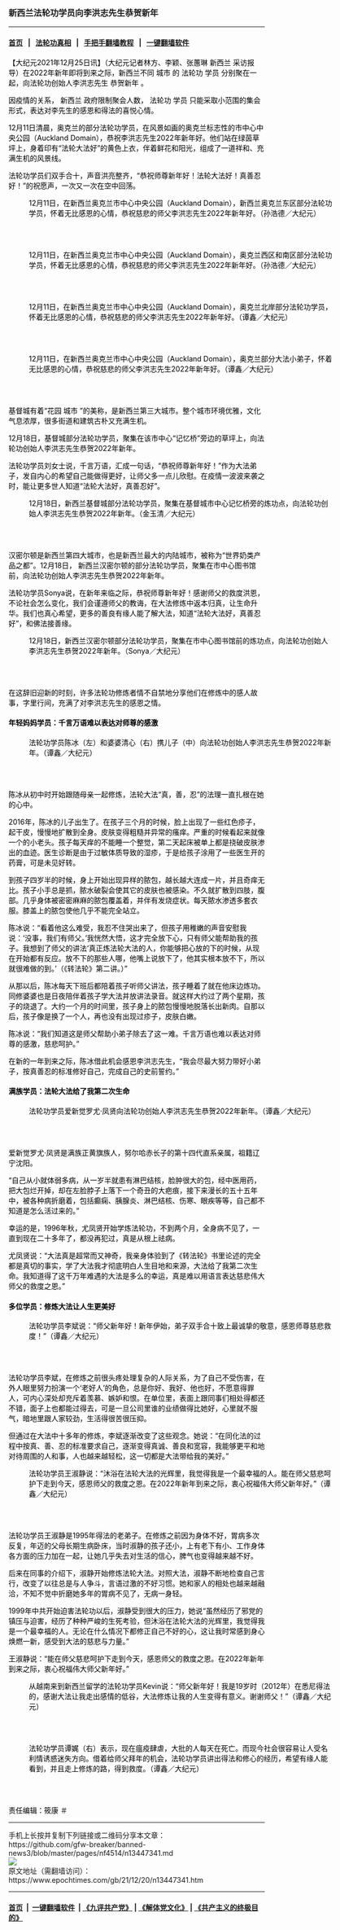 ### 新西兰法轮功学员向李洪志先生恭贺新年
------------------------

#### [首页](https://github.com/gfw-breaker/banned-news3/blob/master/README.md) &nbsp;&nbsp;|&nbsp;&nbsp; [法轮功真相](https://github.com/begood0513/basic/blob/master/README.md)  &nbsp;&nbsp;|&nbsp;&nbsp; [手把手翻墙教程](https://github.com/gfw-breaker/guides/wiki)  &nbsp;&nbsp;|&nbsp;&nbsp; [一键翻墙软件](https://github.com/gfw-breaker/nogfw/blob/master/README.md)  



<div><p>
 <span style="color: #000000;">
  【大纪元2021年12月25日讯】（大纪元记者林方、李颖、张蕙琳
  <ok href="https://www.epochtimes.com/gb/tag/%E6%96%B0%E8%A5%BF%E5%85%B0.html">
   新西兰
  </ok>
  采访报导）在2022年新年即将到来之际，新西兰不同
  <ok href="https://www.epochtimes.com/gb/tag/%E5%9F%8E%E5%B8%82.html">
   城市
  </ok>
  的
  <ok href="https://www.epochtimes.com/gb/tag/%E6%B3%95%E8%BD%AE%E5%8A%9F.html">
   法轮功
  </ok>
  <ok href="https://www.epochtimes.com/gb/tag/%E5%AD%A6%E5%91%98.html">
   学员
  </ok>
  分别聚在一起，向法轮功创始人李洪志先生
  <ok href="https://www.epochtimes.com/gb/tag/%E6%81%AD%E8%B4%BA%E6%96%B0%E5%B9%B4.html">
   恭贺新年
  </ok>
  。
  <br/>
 </span>
</p>
<p>
 <span style="color: #000000;">
  因疫情的关系，
  <ok href="https://www.epochtimes.com/gb/tag/%E6%96%B0%E8%A5%BF%E5%85%B0.html">
   新西兰
  </ok>
  政府限制聚会人数，
  <ok href="https://www.epochtimes.com/gb/tag/%E6%B3%95%E8%BD%AE%E5%8A%9F.html">
   法轮功
  </ok>
  <ok href="https://www.epochtimes.com/gb/tag/%E5%AD%A6%E5%91%98.html">
   学员
  </ok>
  只能采取小范围的集会形式，表达对李先生的感恩和得法的喜悦心情。
  <br/>
 </span>
</p>
<p>
 <span style="color: #000000;">
  12月11日清晨，奥克兰的部分法轮功学员，在风景如画的奥克兰标志性的市中心中央公园（Auckland Domain），恭祝李洪志先生2022年新年好。他们站在绿茵草坪上，身着印有“法轮大法好”的黄色上衣，伴着鲜花和阳光，组成了一道祥和、充满生机的风景线。
  <br/>
 </span>
</p>
<p>
 <span style="color: #000000;">
  法轮功学员们双手合十，声音洪亮整齐，“恭祝师尊新年好！法轮大法好！真善忍好！”的祝愿声，一次又一次在空中回荡。
 </span>
</p>
<figure aria-describedby="caption-attachment-13447354" class="wp-caption aligncenter" id="attachment_13447354" style="width: 600px">
 <ok href="https://i.epochtimes.com/assets/uploads/2021/12/id13447354-2-e1639964479134.jpg" style="color: #000000;" target="_blank">
  <img alt="" class="size-large wp-image-13447354" src="https://i.epochtimes.com/assets/uploads/2021/12/id13447354-2-600x400.jpg"/>
 </ok>
 <br/><figcaption class="wp-caption-text" id="caption-attachment-13447354">
  <span style="color: #000000;">
   12月11日，在新西兰奥克兰市中心中央公园（Auckland Domain），新西兰奥克兰东区部分法轮功学员，怀着无比感恩的心情，恭祝慈悲的师父李洪志先生2022年新年好。（孙浩德／大纪元）
  </span>
 </figcaption><br/>
</figure><br/>
<p>
</p>
<p>
</p>
<figure aria-describedby="caption-attachment-13447360" class="wp-caption aligncenter" id="attachment_13447360" style="width: 600px">
 <ok href="https://i.epochtimes.com/assets/uploads/2021/12/id13447360-4-e1639964719619.jpg" style="color: #000000;" target="_blank">
  <img alt="" class="size-large wp-image-13447360" src="https://i.epochtimes.com/assets/uploads/2021/12/id13447360-4-600x320.jpg"/>
 </ok>
 <br/><figcaption class="wp-caption-text" id="caption-attachment-13447360">
  <span style="color: #000000;">
   12月11日，在新西兰奥克兰市中心中央公园（Auckland Domain），奥克兰西区和南区部分法轮功学员，怀着无比感恩的心情，恭祝慈悲的师父李洪志先生2022年新年好。（孙浩德／大纪元）
  </span>
 </figcaption><br/>
</figure><br/>
<figure aria-describedby="caption-attachment-13447361" class="wp-caption aligncenter" id="attachment_13447361" style="width: 600px">
 <ok href="https://i.epochtimes.com/assets/uploads/2021/12/id13447361-5-e1639964805368.jpg" style="color: #000000;" target="_blank">
  <img alt="" class="size-large wp-image-13447361" src="https://i.epochtimes.com/assets/uploads/2021/12/id13447361-5-600x400.jpg"/>
 </ok>
 <br/><figcaption class="wp-caption-text" id="caption-attachment-13447361">
  <span style="color: #000000;">
   12月11日，在新西兰奥克兰市中心中央公园（Auckland Domain），奥克兰北岸部分法轮功学员，怀着无比感恩的心情，恭祝慈悲的师父李洪志先生2022年新年好。（谭鑫／大纪元）
  </span>
 </figcaption><br/>
</figure><br/>
<figure aria-describedby="caption-attachment-13447363" class="wp-caption aligncenter" id="attachment_13447363" style="width: 600px">
 <ok href="https://i.epochtimes.com/assets/uploads/2021/12/id13447363-6-e1639964874363.jpg" style="color: #000000;" target="_blank">
  <img alt="" class="size-large wp-image-13447363" src="https://i.epochtimes.com/assets/uploads/2021/12/id13447363-6-600x420.jpg"/>
 </ok>
 <br/><figcaption class="wp-caption-text" id="caption-attachment-13447363">
  <span style="color: #000000;">
   12月11日，在新西兰奥克兰市中心中央公园（Auckland Domain），奥克兰部分大法小弟子，怀着无比感恩的心情，恭祝慈悲的师父李洪志先生2022年新年好。（谭鑫／大纪元）
  </span>
 </figcaption><br/>
</figure><br/>
<p>
 <span style="color: #000000;">
  基督城有着“花园
  <ok href="https://www.epochtimes.com/gb/tag/%E5%9F%8E%E5%B8%82.html">
   城市
  </ok>
  ”的美称，是新西兰第三大城市。整个城市环境优雅，文化气息浓厚，很多街道和建筑古朴又充满生机。
 </span>
</p>
<p>
 <span style="color: #000000;">
  12月18日，基督城部分法轮功学员，聚集在该市中心“记忆桥”旁边的草坪上，向法轮功创始人李洪志先生恭贺2022年新年。
 </span>
</p>
<p>
 <span style="color: #000000;">
  法轮功学员刘女士说，千言万语，汇成一句话，“恭祝师尊新年好！”作为大法弟子，发自内心的希望自己能做得更好，让师父多一点儿欣慰。在疫情一波波来袭之时，能让更多世人知道“法轮大法好，真善忍好”。
 </span>
</p>
<figure aria-describedby="caption-attachment-13447368" class="wp-caption aligncenter" id="attachment_13447368" style="width: 600px">
 <ok href="https://i.epochtimes.com/assets/uploads/2021/12/id13447368-7-e1639964963810.jpg" style="color: #000000;" target="_blank">
  <img alt="" class="size-large wp-image-13447368" src="https://i.epochtimes.com/assets/uploads/2021/12/id13447368-7-600x337.jpg"/>
 </ok>
 <br/><figcaption class="wp-caption-text" id="caption-attachment-13447368">
  <span style="color: #000000;">
   12月18日，新西兰基督城部分法轮功学员，聚集在基督城市中心记忆桥旁的炼功点，向法轮功创始人李洪志先生恭贺2022年新年。（金玉清／大纪元）
  </span>
 </figcaption><br/>
</figure><br/>
<p>
</p>
<p>
 <span style="color: #000000;">
  汉密尔顿是新西兰第四大城市，也是新西兰最大的内陆城市，被称为“世界奶类产品之都”。12月18日， 新西兰汉密尔顿的部分法轮功学员，聚集在市中心图书馆前，向法轮功创始人李洪志先生恭贺2022年新年。
 </span>
</p>
<p>
 <span style="color: #000000;">
  法轮功学员Sonya说，在新年来临之际，恭祝师尊新年好！感谢师父的救度洪恩，不论社会怎么变化，我们会谨遵师父的教诲，在大法修炼中返本归真，让生命升华。我们也真心希望，更多的善良有缘人能了解大法，知道“法轮大法好，真善忍好”，和佛法接善缘。
 </span>
</p>
<figure aria-describedby="caption-attachment-13447383" class="wp-caption aligncenter" id="attachment_13447383" style="width: 600px">
 <ok href="https://i.epochtimes.com/assets/uploads/2021/12/id13447383-9-e1639965092831.jpg" style="color: #000000;" target="_blank">
  <img alt="" class="size-large wp-image-13447383" src="https://i.epochtimes.com/assets/uploads/2021/12/id13447383-9-600x450.jpg"/>
 </ok>
 <br/><figcaption class="wp-caption-text" id="caption-attachment-13447383">
  <span style="color: #000000;">
   12月18日，新西兰汉密尔顿部分法轮功学员，聚集在市中心图书馆前的炼功点，向法轮功创始人李洪志先生恭贺2022年新年。（Sonya／大纪元）
  </span>
 </figcaption><br/>
</figure><br/>
<p>
 <span style="color: #000000;">
  在这辞旧迎新的时刻，许多法轮功修炼者情不自禁地分享他们在修炼中的感人故事，字里行间，充满了对李洪志先生的感恩之情。
 </span>
</p>
<h4>
 <span style="color: #000000;">
  年轻妈妈学员：千言万语难以表达对师尊的感激
 </span>
</h4>
<figure aria-describedby="caption-attachment-13447390" class="wp-caption aligncenter" id="attachment_13447390" style="width: 600px">
 <ok href="https://i.epochtimes.com/assets/uploads/2021/12/id13447390-10-e1639965251658.jpg" style="color: #000000;" target="_blank">
  <img alt="" class="size-large wp-image-13447390" src="https://i.epochtimes.com/assets/uploads/2021/12/id13447390-10-600x408.jpg"/>
 </ok>
 <br/><figcaption class="wp-caption-text" id="caption-attachment-13447390">
  <span style="color: #000000;">
   法轮功学员陈冰（左）和婆婆清心（右）携儿子（中）向法轮功创始人李洪志先生恭贺2022年新年。（谭鑫／大纪元）
  </span>
 </figcaption><br/>
</figure><br/>
<p>
 <span style="color: #000000;">
  陈冰从初中时开始跟随母亲一起修炼，法轮大法“真，善，忍”的法理一直扎根在她的心中。
 </span>
</p>
<p>
 <span style="color: #000000;">
  2016年，陈冰的儿子出生了。在孩子三个月的时候，脸上出现了一些红色疹子，起干皮，慢慢地扩散到全身。皮肤变得粗糙并异常的瘙痒。严重的时候看起来就像一个的小老头。孩子每天痒的不能睡一个整觉，第二天起床被单上都是挠破皮肤渗出的血迹。医生诊断是由于过敏体质导致的湿疹，于是给孩子涂用了一些医生开的药膏，可是未见好转。
 </span>
</p>
<p>
 <span style="color: #000000;">
  到孩子四岁半的时候，身上开始出现异样的脓包，越长越大连成一片，并且奇痒无比。孩子小手总是抓，脓水破裂会使其它的皮肤也被感染。不久就扩散到四肢，腹部。几乎身体被密密麻麻的脓包覆盖着，并伴有发烧症状。每天脓水渗透多套衣服。膝盖上的脓包使他几乎不能完全站立。
 </span>
</p>
<p>
 <span style="color: #000000;">
  陈冰说：“看着他这么难受，我忍不住哭出来了，但孩子用稚嫩的声音安慰我说：‘没事，我们有师父。’我恍然大悟，这才完全放下心，只有师父能帮助我的孩子。我想到了师父的讲法‘真正炼法轮大法的人，你能够把心放的下的时候，从现在开始都有反应。放不下的那些人哪，他嘴上说放下了，他其实根本放不下，所以就很难做的到。’（《转法轮》第二讲。）”
 </span>
</p>
<p>
 <span style="color: #000000;">
  从那以后，陈冰每天下班后都陪着孩子听师父讲法，孩子睡着了就在他床边炼功。同修婆婆也是日夜陪伴着孩子学大法并放讲法录音。就这样大约过了两个星期，孩子的烧退了。大约一个月的时间里，孩子身上的脓包慢慢地脱落长出新肉。自那以后，孩子像是换了一个人，再也没有出现过疹子，皮肤白嫩。
 </span>
</p>
<p>
 <span style="color: #000000;">
  陈冰说：“我们知道这是师父帮助小弟子除去了这一难。千言万语也难以表达对师尊的感激，慈悲呵护。”
 </span>
</p>
<p>
 <span style="color: #000000;">
  在新的一年到来之际，陈冰借此机会感恩李洪志先生，“我会尽最大努力带好小弟子，按真善忍的标准修好自己，完成自己的史前誓约。”
 </span>
</p>
<h4>
 <span style="color: #000000;">
  满族学员：法轮大法给了我第二次生命
 </span>
</h4>
<figure aria-describedby="caption-attachment-13447398" class="wp-caption aligncenter" id="attachment_13447398" style="width: 600px">
 <ok href="https://i.epochtimes.com/assets/uploads/2021/12/id13447398-11-e1639965374699.jpg" style="color: #000000;" target="_blank">
  <img alt="" class="size-large wp-image-13447398" src="https://i.epochtimes.com/assets/uploads/2021/12/id13447398-11-600x406.jpg"/>
 </ok>
 <br/><figcaption class="wp-caption-text" id="caption-attachment-13447398">
  <span style="color: #000000;">
   法轮功学员爱新觉罗尤‧凤贤向法轮功创始人李洪志先生恭贺2022年新年。（谭鑫／大纪元）
  </span>
 </figcaption><br/>
</figure><br/>
<p>
 <span style="color: #000000;">
  爱新觉罗尤‧凤贤是满族正黄旗族人，努尔哈赤长子的第十四代直系亲属，祖籍辽宁沈阳。
 </span>
</p>
<p>
 <span style="color: #000000;">
  “自己从小就体弱多病，从一岁半就患有淋巴结核，脸肿很大的包，经中医用药，把大包烂开掉，却在左脸脖子上落下一个奇丑的大疤痕，接下来漫长的五十五年中，被各种病折磨着，包括癫痫、胰腺炎、淋巴结核、伤寒、眼疾等等，自己都不知道是怎么活过来的。”
 </span>
</p>
<p>
 <span style="color: #000000;">
  幸运的是，1996年秋，尤凤贤开始学炼法轮功，不到两个月，全身病不见了，一直到现在二十多年了，都没再犯过，真是从根上祛病。
 </span>
</p>
<p>
 <span style="color: #000000;">
  尤凤贤说：“大法真是超常而又神奇，我亲身体验到了《转法轮》书里论述的完全都是真切的事实，学了大法我才彻底明白人生目地和来源，大法给了我第二次生命。我知道得了这千万年难遇的大法是多么的幸运，真是难以用语言表达慈悲伟大师父的救度之恩。”
 </span>
</p>
<h4>
 <span style="color: #000000;">
  多位学员：修炼大法让人生更美好
 </span>
</h4>
<figure aria-describedby="caption-attachment-13447403" class="wp-caption aligncenter" id="attachment_13447403" style="width: 600px">
 <ok href="https://i.epochtimes.com/assets/uploads/2021/12/id13447403-13-e1639965578737.jpg" style="color: #000000;" target="_blank">
  <img alt="" class="size-large wp-image-13447403" src="https://i.epochtimes.com/assets/uploads/2021/12/id13447403-13-600x400.jpg"/>
 </ok>
 <br/><figcaption class="wp-caption-text" id="caption-attachment-13447403">
  <span style="color: #000000;">
   法轮功学员李斌说：“师父新年好！新年伊始，弟子双手合十致上最诚挚的敬意，感恩师尊慈悲救度！”（谭鑫／大纪元）
  </span>
 </figcaption><br/>
</figure><br/>
<p>
 <span style="color: #000000;">
  法轮功学员李斌，在修炼之前很头疼处理复杂的人际关系，为了自己不受伤害，在外人眼里努力扮演一个‘老好人’的角色，总是你好、我好、他也好，不愿意得罪人，可内心深处却充斥着羡慕、嫉妒和恨。在单位里，表面上跟同事们相处得都还不错，面子上也都能过得去，可是一旦公司里谁的业绩做得比她好，心里就不服气，暗地里跟人家较劲，生活得很苦很压抑。
 </span>
</p>
<p>
 <span style="color: #000000;">
  但通过在大法中十多年的修炼，李斌逐渐改变了这些观念。她说：“在同化法的过程中按真、善、忍的标准要求自己，逐渐变得真诚、善良和宽容，我能够更平和地对待周围的人和事，人也越来越轻松，这一切都是大法带给我的美好。”
 </span>
</p>
<figure aria-describedby="caption-attachment-13447406" class="wp-caption aligncenter" id="attachment_13447406" style="width: 600px">
 <ok href="https://i.epochtimes.com/assets/uploads/2021/12/id13447406-14-e1639965674570.jpg" style="color: #000000;" target="_blank">
  <img alt="" class="size-large wp-image-13447406" src="https://i.epochtimes.com/assets/uploads/2021/12/id13447406-14-600x429.jpg"/>
 </ok>
 <br/><figcaption class="wp-caption-text" id="caption-attachment-13447406">
  <span style="color: #000000;">
   法轮功学员王淑静说：“沐浴在法轮大法的光辉里，我觉得我是一个最幸福的人。能在师父慈悲呵护下走到今天，感恩师父的救度之恩。在2022年新年到来之际，衷心祝福伟大师父新年好。”（谭鑫／大纪元）
  </span>
 </figcaption><br/>
</figure><br/>
<p>
 <span style="color: #000000;">
  法轮功学员王淑静是1995年得法的老弟子。在修炼之前因为身体不好，胃病多次反复，年迈的父母长期生病卧床，当时淑静的孩子还小，上有老下有小、工作身体各方面的压力加在一起，让她几乎失去对生活的信心，脾气也变得越来越不好。
 </span>
</p>
<p>
 <span style="color: #000000;">
  后来在同事的介绍下，淑静开始修炼法轮大法。对照大法，淑静不断地检查自己言行，改变了以往总是与人争斗，言语过激的不好习惯。她和家人的相处也越来越融洽，不知不觉中折磨她多年的胃病不见了，无病一身轻。
 </span>
</p>
<p>
 <span style="color: #000000;">
  1999年中共开始迫害法轮功以后，淑静受到很大的压力，她说“虽然经历了邪党的镇压与迫害，经历了种种严峻的生死考验，但沐浴在法轮大法的光辉里，我觉得我是一个最幸福的人。无论在什么情况下都修正自己不好的心，这让我时常感到身心焕燃一新，感受到大法的慈悲与力量。”
 </span>
</p>
<p>
 <span style="color: #000000;">
  王淑静说：“能在师父慈悲呵护下走到今天，感恩师父的救度之恩。在2022年新年到来之际，衷心祝福伟大师父新年好。”
 </span>
</p>
<figure aria-describedby="caption-attachment-13447492" class="wp-caption aligncenter" id="attachment_13447492" style="width: 600px">
 <ok href="https://i.epochtimes.com/assets/uploads/2021/12/id13447492-12-e1639968030780.jpg" style="color: #000000;" target="_blank">
  <img alt="" class="size-large wp-image-13447492" src="https://i.epochtimes.com/assets/uploads/2021/12/id13447492-12-600x400.jpg"/>
 </ok>
 <br/><figcaption class="wp-caption-text" id="caption-attachment-13447492">
  <span style="color: #000000;">
   从越南来到新西兰留学的法轮功学员Kevin说：“师父新年好！我是19岁时（2012年）在悉尼得法的，感谢大法让我走出感情的低谷，大法修炼让我的人生变得有意义。谢谢师父！”（谭鑫／大纪元）
  </span>
 </figcaption><br/>
</figure><br/>
<figure aria-describedby="caption-attachment-13447410" class="wp-caption aligncenter" id="attachment_13447410" style="width: 600px">
 <ok href="https://i.epochtimes.com/assets/uploads/2021/12/id13447410-15-e1639965787107.jpg" style="color: #000000;" target="_blank">
  <img alt="" class="size-large wp-image-13447410" src="https://i.epochtimes.com/assets/uploads/2021/12/id13447410-15-600x437.jpg"/>
 </ok>
 <br/><figcaption class="wp-caption-text" id="caption-attachment-13447410">
  <span style="color: #000000;">
   法轮功学员谭娓（右）表示，现在瘟疫肆虐，大批的人每天在死亡。而现今社会很容易让人受名利情诱惑迷失方向。借着给师父拜年的机会，法轮功学员讲出得法和修心的经历，希望有缘人能看到，并且走上修炼的路，得到救度。（谭鑫／大纪元）
  </span>
 </figcaption><br/>
</figure><br/>
<p>
 <span style="color: #000000;">
  责任编辑：筱康 ＃
  <br/>
 </span>
</p>
</div>
<hr/>
手机上长按并复制下列链接或二维码分享本文章：<br/>
https://github.com/gfw-breaker/banned-news3/blob/master/pages/nf4514/n13447341.md <br/>
<a href='https://github.com/gfw-breaker/banned-news3/blob/master/pages/nf4514/n13447341.md'><img src='https://github.com/gfw-breaker/banned-news3/blob/master/pages/nf4514/n13447341.md.png'/></a> <br/>
原文地址（需翻墙访问）：https://www.epochtimes.com/gb/21/12/20/n13447341.htm


------------------------
#### [首页](https://github.com/gfw-breaker/banned-news3/blob/master/README.md) &nbsp;|&nbsp; [一键翻墙软件](https://github.com/gfw-breaker/nogfw/blob/master/README.md) &nbsp;| [《九评共产党》](https://github.com/gfw-breaker/9ping.md/blob/master/README.md#九评之一评共产党是什么) | [《解体党文化》](https://github.com/gfw-breaker/jtdwh.md/blob/master/README.md) | [《共产主义的终极目的》](https://github.com/gfw-breaker/gczydzjmd.md/blob/master/README.md)


<img src='http://gfw-breaker.win/banned-news3/pages/nf4514/n13447341.md' width='0px' height='0px'/>